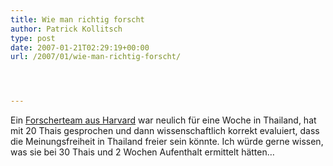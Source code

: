 ```yaml
---
title: Wie man richtig forscht
author: Patrick Kollitsch
type: post
date: 2007-01-21T02:29:19+00:00
url: /2007/01/wie-man-richtig-forscht/




---
```

Ein [Forscherteam aus Harvard][1] war neulich f&uuml;r eine Woche in Thailand, hat mit 20 Thais gesprochen und dann wissenschaftlich korrekt evaluiert, dass die Meinungsfreiheit in Thailand freier sein k&ouml;nnte. Ich w&uuml;rde gerne wissen, was sie bei 30 Thais und 2 Wochen Aufenthalt ermittelt h&auml;tten&#8230;

 [1]: http://www.nationmultimedia.com/2007/01/13/national/national_30024031.php